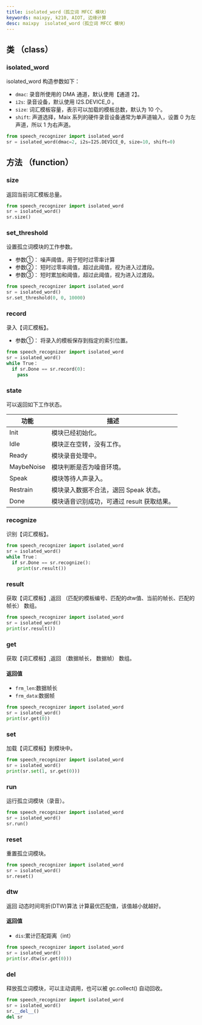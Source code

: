 ```yaml
---
title: isolated_word（孤立词 MFCC 模块）
keywords: maixpy, k210, AIOT, 边缘计算
desc: maixpy  isolated_word（孤立词 MFCC 模块）
---
```



## 类 （class）

### isolated_word

isolated_word 构造参数如下：

- `dmac`: 录音所使用的 DMA 通道，默认使用【通道 2】。
- `i2s`: 录音设备，默认使用 I2S.DEVICE_0 。
- `size`: 词汇模板容量，表示可以加载的模板总数，默认为 10 个。
- `shift`: 声道选择，Maix 系列的硬件录音设备通常为单声道输入，设置 0 为左声道，所以 1 为右声道。

```python
from speech_recognizer import isolated_word
sr = isolated_word(dmac=2, i2s=I2S.DEVICE_0, size=10, shift=0)
```

## 方法 （function）

### size

返回当前词汇模板总量。

```python
from speech_recognizer import isolated_word
sr = isolated_word()
sr.size()
```

### set_threshold

设置孤立词模块的工作参数。

- 参数①： 噪声阈值，用于短时过零率计算
- 参数②： 短时过零率阈值，超过此阈值，视为进入过渡段。
- 参数③： 短时累加和阈值，超过此阈值，视为进入过渡段。

```python
from speech_recognizer import isolated_word
sr = isolated_word()
sr.set_threshold(0, 0, 10000)
```

### record

录入【词汇模板】。

- 参数①： 将录入的模板保存到指定的索引位置。

```python
from speech_recognizer import isolated_word
sr = isolated_word()
while True：
  if sr.Done == sr.record(0):
    pass
```

### state

可以返回如下工作状态。


| 功能  | 描述      |
| ---   | ---        |
| Init  | 模块已经初始化。       |
| Idle  | 模块正在空转，没有工作。|
| Ready   | 模块录音处理中。       |
| MaybeNoise| 模块判断是否为噪音环境。|
| Speak   | 模块等待人声录入。   |
| Restrain| 模块录入数据不合法，退回 Speak 状态。  |
| Done  | 模块语音识别成功，可通过 result 获取结果。|

### recognize

识别【词汇模板】。

```python
from speech_recognizer import isolated_word
sr = isolated_word()
while True：
  if sr.Done == sr.recognize():
    print(sr.result())
```

### result

获取【词汇模板】,返回 （匹配的模板编号、匹配的dtw值、当前的帧长、匹配的帧长） 数组。

```python
from speech_recognizer import isolated_word
sr = isolated_word()
print(sr.result())
```

### get

获取【词汇模板】,返回 （数据帧长， 数据帧） 数组。

#### 返回值

* `frm_len`:数据帧长
* `frm_data`:数据帧

```python
from speech_recognizer import isolated_word
sr = isolated_word()
print(sr.get(0))
```

### set

加载【词汇模板】到模块中。

```python
from speech_recognizer import isolated_word
sr = isolated_word()
print(sr.set(1, sr.get(0)))
```

### run

运行孤立词模块（录音）。

```python
from speech_recognizer import isolated_word
sr = isolated_word()
sr.run()
```

### reset

重置孤立词模块。

```python
from speech_recognizer import isolated_word
sr = isolated_word()
sr.reset()
```

### dtw

返回 动态时间弯折(DTW)算法 计算最优匹配值，该值越小就越好。

#### 返回值

* `dis`:累计匹配距离（int） 

```python
from speech_recognizer import isolated_word
sr = isolated_word()
print(sr.dtw(sr.get(0)))
```

### __del__

释放孤立词模块，可以主动调用，也可以被 gc.collect() 自动回收。

```python
from speech_recognizer import isolated_word
sr = isolated_word()
sr.__del__()
del sr
```
